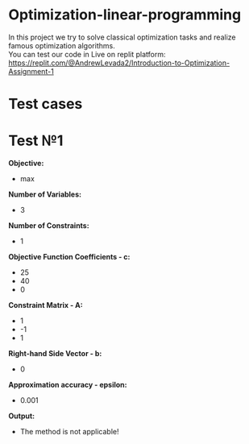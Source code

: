 # Optimization-linear-programming
In this project we try to solve classical optimization tasks and realize famous optimization algorithms. \
You can test our code in Live on replit platform: https://replit.com/@AndrewLevada2/Introduction-to-Optimization-Assignment-1

# Test cases
# Test №1
**Objective:**
- max

**Number of Variables:**
- 3

**Number of Constraints:**
- 1

**Objective Function Coefficients - c:**
- 25
- 40
- 0

**Constraint Matrix - A:**
- 1
- -1
- 1

**Right-hand Side Vector - b:**
- 0

**Approximation accuracy - epsilon:**
- 0.001

**Output:**
- The method is not applicable!


